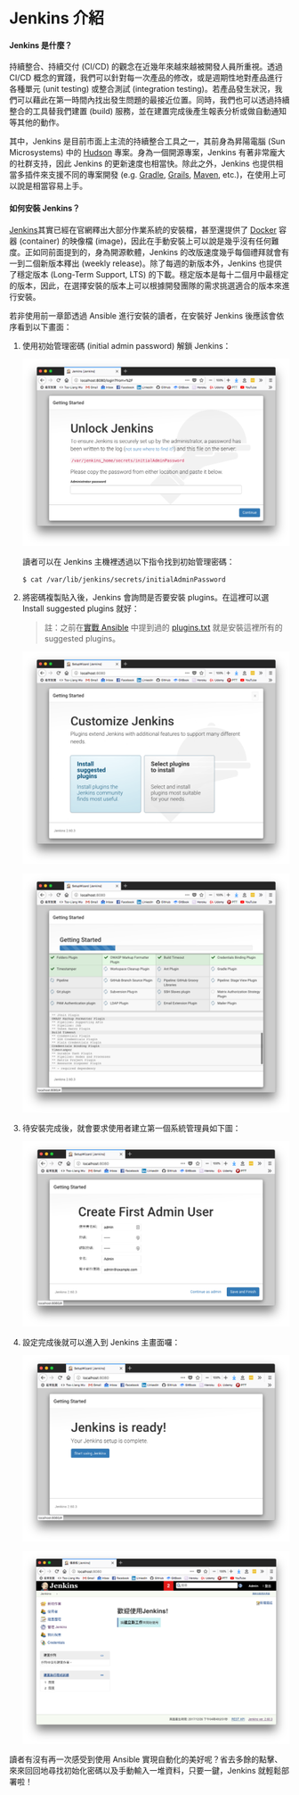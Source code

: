 # Jenkins 介紹

#### Jenkins 是什麼？

持續整合、持續交付 (CI/CD) 的觀念在近幾年來越來越被開發人員所重視。透過 CI/CD 概念的實踐，我們可以針對每一次產品的修改，或是週期性地對產品進行各種單元 (unit testing) 或整合測試 (integration testing)。若產品發生狀況，我們可以藉此在第一時間內找出發生問題的最接近位置。同時，我們也可以透過持續整合的工具替我們建置 (build) 服務，並在建置完成後產生報表分析或做自動通知等其他的動作。

其中，Jenkins 是目前市面上主流的持續整合工具之一，其前身為昇陽電腦 (Sun Microsystems) 中的 [Hudson](https://zh.wikipedia.org/wiki/Hudson_(%E8%BD%AF%E4%BB%B6)) 專案。身為一個開源專案，Jenkins 有著非常龐大的社群支持，因此 Jenkins 的更新速度也相當快。除此之外，Jenkins 也提供相當多插件來支援不同的專案開發 (e.g. [Gradle](https://gradle.org/), [Grails](https://grails.org/), [Maven](https://maven.apache.org/), etc.)，在使用上可以說是相當容易上手。

#### 如何安裝 Jenkins？

[Jenkins](https://jenkins.io/)其實已經在官網釋出大部分作業系統的安裝檔，甚至還提供了 [Docker](https://www.docker.com/) 容器 (container) 的映像檔 (image)，因此在手動安裝上可以說是幾乎沒有任何難度。正如同前面提到的，身為開源軟體，Jenkins 的改版速度幾乎每個禮拜就會有一到二個新版本釋出 (weekly release)。除了每週的新版本外，Jenkins 也提供了穩定版本 (Long-Term Support, LTS) 的下載。穩定版本是每十二個月中最穩定的版本，因此，在選擇安裝的版本上可以根據開發團隊的需求挑選適合的版本來進行安裝。

若非使用前一章節透過 Ansible 進行安裝的讀者，在安裝好 Jenkins 後應該會依序看到以下畫面：

1. 使用初始管理密碼 (initial admin password) 解鎖 Jenkins：

    ![](https://github.com/tsoliangwu0130/learn-ansible-and-jenkins-in-30-days/blob/master/images/jenkins-01.png?raw=true)

    讀者可以在 Jenkins 主機裡透過以下指令找到初始管理密碼：

    ```
    $ cat /var/lib/jenkins/secrets/initialAdminPassword
    ```

2. 將密碼複製貼入後，Jenkins 會詢問是否要安裝 plugins。在這裡可以選 Install suggested plugins 就好：

    > 註：之前在[實戰 Ansible](../ansible/practical-ansible.md) 中提到過的 [plugins.txt](https://github.com/tsoliangwu0130/my-ansible/blob/master/roles/docker-jenkins/files/plugins.txt) 就是安裝這裡所有的 suggested plugins。

    ![](https://github.com/tsoliangwu0130/learn-ansible-and-jenkins-in-30-days/blob/master/images/jenkins-02.png?raw=true)

    ![](https://github.com/tsoliangwu0130/learn-ansible-and-jenkins-in-30-days/blob/master/images/jenkins-03.png?raw=true)

3. 待安裝完成後，就會要求使用者建立第一個系統管理員如下圖：

    ![](https://github.com/tsoliangwu0130/learn-ansible-and-jenkins-in-30-days/blob/master/images/jenkins-04.png?raw=true)

4. 設定完成後就可以進入到 Jenkins 主畫面囉：

    ![](https://github.com/tsoliangwu0130/learn-ansible-and-jenkins-in-30-days/blob/master/images/jenkins-05.png?raw=true)

    ![](https://github.com/tsoliangwu0130/learn-ansible-and-jenkins-in-30-days/blob/master/images/jenkins-06.png?raw=true)

讀者有沒有再一次感受到使用 Ansible 實現自動化的美好呢？省去多餘的點擊、來來回回地尋找初始化密碼以及手動輸入一堆資料，只要一鍵，Jenkins 就輕鬆部署啦！
